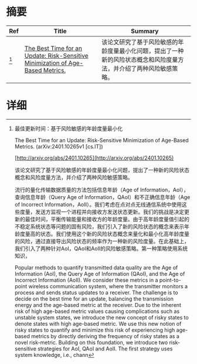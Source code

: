 # 摘要

| Ref | Title | Summary |
| --- | --- | --- |
| [^1] | [The Best Time for an Update: Risk-Sensitive Minimization of Age-Based Metrics.](http://arxiv.org/abs/2401.10265) | 该论文研究了基于风险敏感的年龄度量最小化问题，提出了一种新的风险状态概念和风险度量方法，并介绍了两种风险敏感策略。 |

# 详细

[^1]: 最佳更新时间：基于风险敏感的年龄度量最小化

    The Best Time for an Update: Risk-Sensitive Minimization of Age-Based Metrics. (arXiv:2401.10265v1 [cs.IT])

    [http://arxiv.org/abs/2401.10265](http://arxiv.org/abs/2401.10265)

    该论文研究了基于风险敏感的年龄度量最小化问题，提出了一种新的风险状态概念和风险度量方法，并介绍了两种风险敏感策略。

    

    流行的量化传输数据质量的方法包括信息年龄（Age of Information，AoI），查询信息年龄（Query Age of Information，QAoI）和不正确信息年龄（Age of Incorrect Information，AoII）。我们考虑在点对点无线通信系统中使用这些度量，发送方监视一个进程并向接收方发送状态更新。我们的挑战是决定更新的最佳时间，平衡传输能量和接收方的年龄度量。由于高年龄度量值引起的不稳定系统状态等问题的固有风险，我们引入了新的风险状态的概念来表示年龄度量高的状态。我们使用这个新的风险状态概念来量化和最小化高年龄度量的风险，通过直接导出风险状态的频率作为一种新的风险度量。在此基础上，我们引入了两种针对AoI，QAoI和AoII的风险敏感策略。第一种策略使用系统知识，

    Popular methods to quantify transmitted data quality are the Age of Information (AoI), the Query Age of Information (QAoI), and the Age of Incorrect Information (AoII). We consider these metrics in a point-to-point wireless communication system, where the transmitter monitors a process and sends status updates to a receiver. The challenge is to decide on the best time for an update, balancing the transmission energy and the age-based metric at the receiver. Due to the inherent risk of high age-based metric values causing complications such as unstable system states, we introduce the new concept of risky states to denote states with high age-based metric. We use this new notion of risky states to quantify and minimize this risk of experiencing high age-based metrics by directly deriving the frequency of risky states as a novel risk-metric. Building on this foundation, we introduce two risk-sensitive strategies for AoI, QAoI and AoII. The first strategy uses system knowledge, i.e., chann
    

